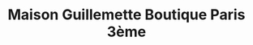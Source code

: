 ---
title: "Maison Guillemette Boutique Paris 3ème"
url: /paris/maison-guillemette-boutique-paris-3eme/
shop: vêtements
---